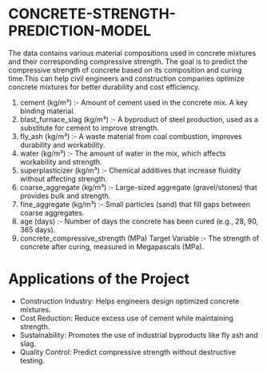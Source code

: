 # CONCRETE-STRENGTH-PREDICTION-MODEL
The data contains various material compositions used in concrete mixtures and their corresponding compressive strength. The goal is to predict the compressive strength of concrete based on its composition and curing time.This can help civil engineers and construction companies optimize concrete mixtures for better durability and cost efficiency.
1. cement (kg/m³) :- Amount of cement used in the concrete mix. A key binding material.
2. blast_furnace_slag (kg/m³) :- A byproduct of steel production, used as a substitute for cement to improve strength.
3. fly_ash (kg/m³) :- A waste material from coal combustion, improves durability and workability.
4. water (kg/m³) :- The amount of water in the mix, which affects workability and strength.
5. superplasticizer (kg/m³) :- Chemical additives that increase fluidity without affecting strength.
6. coarse_aggregate (kg/m³) :-	Large-sized aggregate (gravel/stones) that provides bulk and strength.
7. fine_aggregate (kg/m³) :- Small particles (sand) that fill gaps between coarse aggregates.
8. age (days) :- Number of days the concrete has been cured (e.g., 28, 90, 365 days).
9. concrete_compressive_strength (MPa) Target Variable :- The strength of concrete after curing, measured in Megapascals (MPa).

# Applications of the Project
- Construction Industry: Helps engineers design optimized concrete mixtures.
- Cost Reduction: Reduce excess use of cement while maintaining strength.
- Sustainability: Promotes the use of industrial byproducts like fly ash and slag.
- Quality Control: Predict compressive strength without destructive testing.
